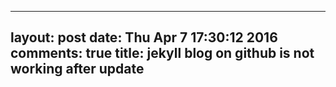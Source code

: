 
---
layout: post
date: Thu Apr  7 17:30:12 2016
comments: true
title: jekyll blog on github is not working after update
---
 